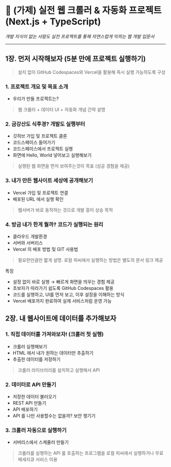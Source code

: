 # **📘 (가제) 실전 웹 크롤러 & 자동화 프로젝트 (Next.js \+ TypeScript)**

*개발 지식이 없는 사람도 실전 프로젝트를 통해 자연스럽게 익히는 웹 개발 입문서*

---

## **1장. 먼저 시작해보자 (5분 만에 프로젝트 실행하기)**

> 설치 없이 GitHub Codespaces와 Vercel을 활용해 즉시 실행 가능하도록 구성

### **1\. 프로젝트 개요 및 목표 소개**

* 우리가 만들 프로젝트는?

> 웹 크롤러 \+ 데이터 UI \+ 자동화 개념 간략 설명

### **2\. 금강산도 식후경? 개발도 실행부터**

* 깃허브 가입 및 프로젝트 클론  
* 코드스페이스 들어가기  
* 코드스페이스에서 프로젝트 실행  
* 화면에 Hello, World 넣어보고 실행해보기

> 실행된 웹 화면을 먼저 보여주는것이 목표 (성공 경험을 제공)

### **3\. 내가 만든 웹사이트 세상에 공개해보기**

* Vercel 가입 및 프로젝트 연결  
* 배포된 URL 에서 실행 확인

> 웹서버가 바로 동작하는 것으로 개발 흥미 상승 목적

### **4\. 방금 내가 한게 뭘까? 코드가 실행되는 원리**

* 클라우드 개발환경  
* 서버와 서버리스  
* Vercel 의 배포 방법 및 GIT 사용법

> 필요한만큼만 짧게 설명. 로컬 피씨에서 실행하는 방법은 별도의 문서 링크 제공

특징

* 설정 없이 바로 실행 → 빠르게 화면을 띄우는 경험 제공  
* 초보자가 따라가기 쉽도록 GitHub Codespaces 활용  
* 코드를 실행하고, UI를 먼저 보고, 이후 설정을 이해하는 방식  
* Vercel 배포까지 완료하여 실제 서비스처럼 운영 가능


## 2장. 내 웹사이트에 데이터를 추가해보자

### 1. 직접 데이터를 가져와보자! (크롤러 첫 실행)

* 크롤러 실행해보기
* HTML 에서 내가 원하는 데이터만 추출하기
* 추출한 데이터를 저장하기

> 크롤러 라이브러리를 설치하고 실행해서 API

### 2. 데이터로 API 만들기

* 저장한 데이터 불러오기
* REST API 만들기
* API 배포하기
* API 를 나만 사용할수는 없을까? 보안 챙기기


### 3.  크롤러 자동으로 실행하기

* 서버리스에서 스케쥴러 만들기 

> 크롤러를 실행하는 API 를  호출하는 프로그램을 로컬 피씨에서 실행하거나 무료 메세지큐 서비스 이용

